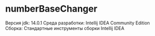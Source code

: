 # numberBaseChanger
Версия jdk: 14.0.1 
Среда разработки: Intellij IDEA Community Edition 
Сборка: Стандартные инструменты сборки Intellij IDEA
